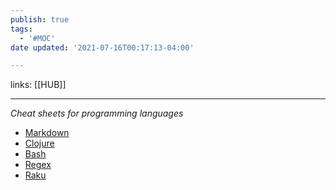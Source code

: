 ```yaml
---
publish: true
tags:
  - '#MOC'
date updated: '2021-07-16T00:17:13-04:00'

---
```


links: [[HUB]]

---

_Cheat sheets for programming languages_

- [Markdown](https://cheatography.com/davechild/cheat-sheets/regular-expressions/)
- [Clojure](https://cljs.info/cheatsheet/)
- [Bash](https://devhints.io/bash)
- [Regex](https://medium.com/factory-mind/regex-tutorial-a-simple-cheatsheet-by-examples-649dc1c3f285)
- [Raku](https://raw.githubusercontent.com/Raku/mu/master/docs/Perl6/Cheatsheet/cheatsheet.txt)
